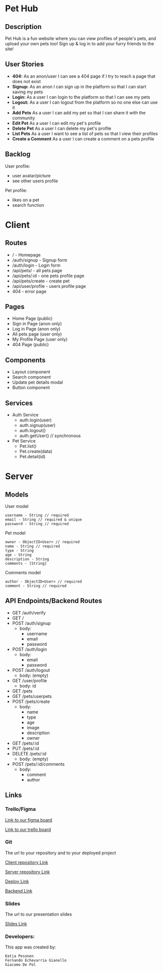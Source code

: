 # Pet Hub

## Description

Pet Hub is a fun website where you can view profiles of people's pets, and upload your own pets too! Sign up & log in to add your furry friends to the site!

## User Stories

-  **404:** As an anon/user I can see a 404 page if I try to reach a page that does not exist 
-  **Signup:** As an anon I can sign up in the platform so that I can start saving my pets
-  **Login:** As a user I can login to the platform so that I can see my pets
-  **Logout:** As a user I can logout from the platform so no one else can use it
-  **Add Pets** As a user I can add my pet so that I can share it with the community
-  **Edit Pet** As a user I can edit my pet's profile
-  **Delete Pet** As a user I can delete my pet's profile
-  **List Pets** As a user I want to see a list of pets so that I view their profiles
-  **Create a Comment** As a user I can create a comment on a pets profile


## Backlog

User profile:
- user avatar/picture
- see other users profile 

Pet profile:
- likes on a pet
- search function
  
# Client

## Routes

- / - Homepage
- /auth/signup - Signup form
- /auth/login - Login form
- /api/pets/ - all pets page
- /api/pets/:id - one pets profile page
- /api/pets/create - create pet
- /api/user/profile - users profile page
- 404 - error page

## Pages

- Home Page (public)
- Sign in Page (anon only)
- Log in Page (anon only)
- All pets page (user only)
- My Profile Page (user only)
- 404 Page (public)

## Components

- Layout component
- Search component
- Update pet details modal
- Button component




## Services

- Auth Service
  - auth.login(user)
  - auth.signup(user)
  - auth.logout()
  - auth.getUser() // synchronous
- Pet Service
  - Pet.list()
  - Pet.create(data)
  - Pet.detail(id)
  

# Server

## Models

User model

```
username - String // required
email - String // required & unique
password - String // required
```

Pet model

```
owner - ObjectID<User> // required
name - String // required
type - String
age - String
description - String
comments - [String]
```

Comments model

```
author - ObjectID<User> // required
comment - String // required
```


## API Endpoints/Backend Routes

- GET /auth/verify
- GET /
- POST /auth/signup
  - body:
    - username
    - email
    - password
- POST /auth/login
  - body:
    - email
    - password
- POST /auth/logout
  - body: (empty)
- GET /user/profile
  - body: id
- GET /pets
- GET /pets/userpets
- POST /pets/create
  - body:
    - name
    - type
    - age
    - image
    - description
    - owner
- GET /pets/:id
- PUT /pets/:id
- DELETE /pets/:id
  - body: (empty)
- POST /pets/:id/comments
  - body:
    - comment
    - author

  

## Links

### Trello/Figma

[Link to our figma board](https://www.figma.com/file/bTnYu1tS0YwLHoOkEOQ1rW/Pet-App?node-id=0%3A1)

[Link to our trello board](https://trello.com/b/hbYrvlFX/pet-hub-trello-board) 

### Git

The url to your repository and to your deployed project

[Client repository Link](https://github.com/katja-pesonen/pet-hub-client)

[Server repository Link](https://github.com/katja-pesonen/pet-hub-server)


[Deploy Link](https://pet-hub-app.netlify.app/)

[Backend Link](https://pet-hub-app.herokuapp.com)

### Slides

The url to our presentation slides

[Slides Link](https://docs.google.com/presentation/d/1I72dnqW-gwcKugh6XmmJCPE2X9Yim8WNXiAAqIYrbtU/edit?usp=sharing)


### Developers:

This app was created by:

```
Katja Pesonen
Fernando Echevarria Gianello
Giacomo De Pol
```

